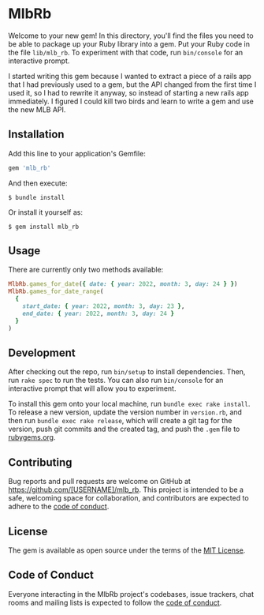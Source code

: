 # MlbRb

Welcome to your new gem! In this directory, you'll find the files you need to be able to package up your Ruby library into a gem. Put your Ruby code in the file `lib/mlb_rb`. To experiment with that code, run `bin/console` for an interactive prompt.

I started writing this gem because I wanted to extract a piece of a rails app that I had previously used to a gem, but the API changed from the first time I used it, so I had to rewrite it anyway, so instead of starting a new rails app immediately. I figured I could kill two birds and learn to write a gem and use the new MLB API.

## Installation

Add this line to your application's Gemfile:

```ruby
gem 'mlb_rb'
```

And then execute:

    $ bundle install

Or install it yourself as:

    $ gem install mlb_rb

## Usage

There are currently only two methods available:

```ruby
MlbRb.games_for_date({ date: { year: 2022, month: 3, day: 24 } })
MlbRb.games_for_date_range(
  { 
    start_date: { year: 2022, month: 3, day: 23 }, 
    end_date: { year: 2022, month: 3, day: 24 }
  }
)
```

## Development

After checking out the repo, run `bin/setup` to install dependencies. Then, run `rake spec` to run the tests. You can also run `bin/console` for an interactive prompt that will allow you to experiment.

To install this gem onto your local machine, run `bundle exec rake install`. To release a new version, update the version number in `version.rb`, and then run `bundle exec rake release`, which will create a git tag for the version, push git commits and the created tag, and push the `.gem` file to [rubygems.org](https://rubygems.org).

## Contributing

Bug reports and pull requests are welcome on GitHub at https://github.com/[USERNAME]/mlb_rb. This project is intended to be a safe, welcoming space for collaboration, and contributors are expected to adhere to the [code of conduct](https://github.com/[USERNAME]/mlb_rb/blob/main/CODE_OF_CONDUCT.md).

## License

The gem is available as open source under the terms of the [MIT License](https://opensource.org/licenses/MIT).

## Code of Conduct

Everyone interacting in the MlbRb project's codebases, issue trackers, chat rooms and mailing lists is expected to follow the [code of conduct](https://github.com/[USERNAME]/mlb_rb/blob/main/CODE_OF_CONDUCT.md).
